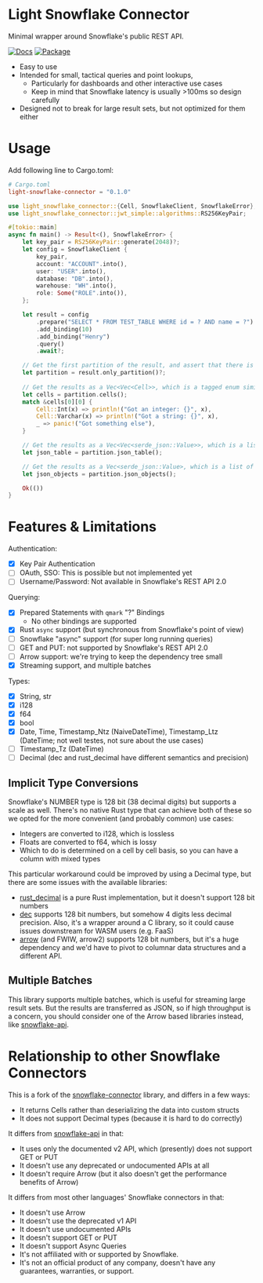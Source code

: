 # Light Snowflake Connector
Minimal wrapper around Snowflake's public REST API.

[![Docs](https://img.shields.io/badge/API_Documentation-docs.rs-orange)](https://docs.rs/light-snowflake-connector/0.1.0/light_snowflake_connector/)
[![Package](https://img.shields.io/badge/crates.io-0.1.0-green)](https://crates.io/crates/light-snowflake-connector/)


- Easy to use
- Intended for small, tactical queries and point lookups,
  - Particularly for dashboards and other interactive use cases
  - Keep in mind that Snowflake latency is usually >100ms so design carefully
- Designed not to break for large result sets, but not optimized for them either

# Usage
Add following line to Cargo.toml:

```toml
# Cargo.toml
light-snowflake-connector = "0.1.0"
```

 ```rust
 use light_snowflake_connector::{Cell, SnowflakeClient, SnowflakeError};
 use light_snowflake_connector::jwt_simple::algorithms::RS256KeyPair;

 #[tokio::main]
 async fn main() -> Result<(), SnowflakeError> {
     let key_pair = RS256KeyPair::generate(2048)?;
     let config = SnowflakeClient {
         key_pair,
         account: "ACCOUNT".into(),
         user: "USER".into(),
         database: "DB".into(),
         warehouse: "WH".into(),
         role: Some("ROLE".into()),
     };

     let result = config
         .prepare("SELECT * FROM TEST_TABLE WHERE id = ? AND name = ?")
         .add_binding(10)
         .add_binding("Henry")
         .query()
         .await?;

     // Get the first partition of the result, and assert that there is only one partition
     let partition = result.only_partition()?;
     
     // Get the results as a Vec<Vec<Cell>>, which is a tagged enum similar to serde_json::Value
     let cells = partition.cells();
     match &cells[0][0] {
         Cell::Int(x) => println!("Got an integer: {}", x),
         Cell::Varchar(x) => println!("Got a string: {}", x),
         _ => panic!("Got something else"),
     }

     // Get the results as a Vec<Vec<serde_json::Value>>, which is a list of lists of JSON values
     let json_table = partition.json_table();

     // Get the results as a Vec<serde_json::Value>, which is a list of JSON objects
     let json_objects = partition.json_objects();

     Ok(())
 }
 ```

# Features & Limitations
Authentication:
- [x] Key Pair Authentication
- [ ] OAuth, SSO: This is possible but not implemented yet
- [ ] Username/Password: Not available in Snowflake's REST API 2.0

Querying:
- [x] Prepared Statements with `qmark` "?" Bindings
  - No other bindings are supported
- [x] Rust `async` support (but synchronous from Snowflake's point of view)
- [ ] Snowflake "async" support (for super long running queries)
- [ ] GET and PUT: not supported by Snowflake's REST API 2.0
- [ ] Arrow support: we're trying to keep the dependency tree small
- [x] Streaming support, and multiple batches

Types:
- [x] String, str
- [x] i128
- [x] f64
- [x] bool
- [x] Date, Time, Timestamp_Ntz (NaiveDateTime), Timestamp_Ltz (DateTime<FixedOffset>; not well testes, not sure about the use cases)
- [ ] Timestamp_Tz (DateTime<Utc>)
- [ ] Decimal (dec and rust_decimal have different semantics and precision)

## Implicit Type Conversions
Snowflake's NUMBER type is 128 bit (38 decimal digits) but supports a scale as well. There's no native Rust type that can achieve both of these so we opted for the more convenient (and probably common) use cases:
- Integers are converted to i128, which is lossless
- Floats are converted to f64, which is lossy
- Which to do is determined on a cell by cell basis, so you can have a column with mixed types

This particular workaround could be improved by using a Decimal type, but there are some issues with the available libraries:
- [rust_decimal](https://docs.rs/rust_decimal/1.10.1/rust_decimal/) is a pure Rust implementation, but it doesn't support 128 bit numbers
- [dec](https://docs.rs/dec/0.1.0/dec/) supports 128 bit numbers, but somehow 4 digits less decimal precision. Also, it's a wrapper around a C library, so it could cause issues downstream for WASM users (e.g. FaaS)
- [arrow](https://docs.rs/arrow/5.0.0/arrow/) (and FWIW, arrow2) supports 128 bit numbers, but it's a huge dependency and we'd have to pivot to columnar data structures and a different API.

## Multiple Batches
This library supports multiple batches, which is useful for streaming large result sets. But the results are transferred as JSON, so if high throughput is a concern, you should consider one of the Arrow based libraries instead, like [snowflake-api](https://docs.rs/snowflake-api/latest/snowflake_api/).

# Relationship to other Snowflake Connectors
This is a fork of the [snowflake-connector](https://github.com/Ripper53/snowflake-connector) library, and differs in a few ways:
- It returns Cells rather than deserializing the data into custom structs
- It does not support Decimal types (because it is hard to do correctly)

It differs from [snowflake-api](https://docs.rs/snowflake-api/latest/snowflake_api/) in that:
- It uses only the documented v2 API, which (presently) does not support GET or PUT
- It doesn't use any deprecated or undocumented APIs at all
- It doesn't require Arrow (but it also doesn't get the performance benefits of Arrow)

It differs from most other languages' Snowflake connectors in that:
- It doesn't use Arrow
- It doesn't use the deprecated v1 API
- It doesn't use undocumented APIs
- It doesn't support GET or PUT
- It doesn't support Async Queries
- It's not affiliated with or supported by Snowflake.
- It's not an official product of any company, doesn't have any guarantees, warranties, or support.